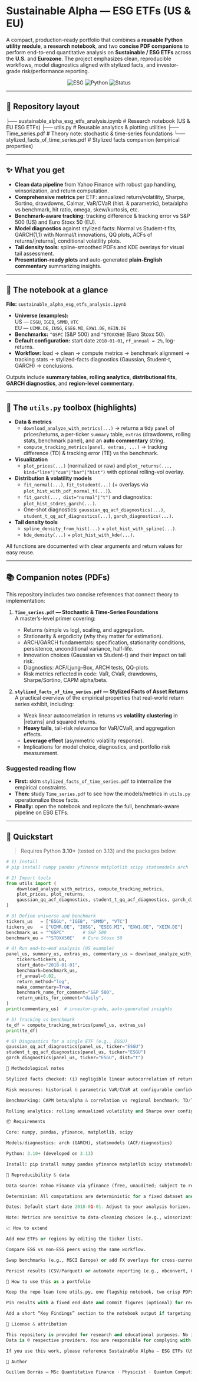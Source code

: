 # Sustainable Alpha — ESG ETFs (US & EU)

A compact, production-ready portfolio that combines a **reusable Python utility module**, a **research notebook**, and two **concise PDF companions** to perform end-to-end quantitative analysis on **Sustainable / ESG ETFs** across the **U.S.** and **Eurozone**. The project emphasizes clean, reproducible workflows, model diagnostics aligned with stylized facts, and investor-grade risk/performance reporting.

<p align="center">
  <img alt="ESG" src="https://img.shields.io/badge/ESG-Quant%20Finance-informational">
  <img alt="Python" src="https://img.shields.io/badge/Python-3.13%2B-blue">
  <img alt="Status" src="https://img.shields.io/badge/status-research%20&%20tools-brightgreen">
</p>

---

## 📁 Repository layout

├── sustainable_alpha_esg_etfs_analysis.ipynb # Research notebook (US & EU ESG ETFs)
├── utils.py # Reusable analytics & plotting utilities
├── Time_series.pdf # Theory note: stochastic & time-series foundations
└── stylized_facts_of_time_series.pdf # Stylized facts companion (empirical properties)


---

## ✨ What you get

- **Clean data pipeline** from Yahoo Finance with robust gap handling, winsorization, and return computation.
- **Comprehensive metrics** per ETF: annualized return/volatility, Sharpe, Sortino, drawdowns, Calmar, VaR/CVaR (hist. & parametric), beta/alpha vs benchmark, hit ratio, omega, skew/kurtosis, etc.
- **Benchmark-aware tracking**: tracking difference & tracking error vs S&P 500 (US) and Euro Stoxx 50 (EU).
- **Model diagnostics** against stylized facts: Normal vs Student-t fits, GARCH(1,1) with Normal/t innovations, QQ plots, ACFs of returns/|returns|, conditional volatility plots.
- **Tail density tools**: spline-smoothed PDFs and KDE overlays for visual tail assessment.
- **Presentation-ready plots** and auto-generated **plain-English commentary** summarizing insights.

---

## 📓 The notebook at a glance

**File:** `sustainable_alpha_esg_etfs_analysis.ipynb`

- **Universe (examples):**  
  US — `ESGU`, `IGEB`, `SMMD`, `VTC`  
  EU — `UIMR.DE`, `IUSG`, `ESEG.MI`, `EXW1.DE`, `XEIN.DE`
- **Benchmarks:** `^GSPC` (S&P 500) and `^STOXX50E` (Euro Stoxx 50).
- **Default configuration:** start date `2018-01-01`, `rf_annual = 2%`, log-returns.
- **Workflow:** load → clean → compute metrics → benchmark alignment → tracking stats → stylized-facts diagnostics (Gaussian, Student-t, GARCH) → conclusions.

Outputs include **summary tables**, **rolling analytics**, **distributional fits**, **GARCH diagnostics**, and **region-level commentary**.

---

## 🧰 The `utils.py` toolbox (highlights)

- **Data & metrics**
  - `download_analyze_with_metrics(...)` → returns a tidy `panel` of prices/returns, a per-ticker `summary` table, `extras` (drawdowns, rolling stats, benchmark panel), and an **auto commentary** string.
  - `compute_tracking_metrics(panel, extras, ...)` → tracking difference (TD) & tracking error (TE) vs the benchmark.
- **Visualization**
  - `plot_prices(...)` (normalized or raw) and `plot_returns(..., kind="line"|"cum"|"bar"|"hist")` with optional rolling-vol overlay.
- **Distribution & volatility models**
  - `fit_normal(...)`, `fit_tstudent(...)` (+ overlays via `plot_hist_with_pdf_normal_t(...)`).
  - `fit_garch(..., dist="normal"|"t")` and diagnostics: `plot_hist_stdres_garch(...)`.
  - One-shot diagnostics: `gaussian_qq_acf_diagnostics(...)`, `student_t_qq_acf_diagnostics(...)`, `garch_diagnostics(...)`.
- **Tail density tools**
  - `spline_density_from_hist(...)` + `plot_hist_with_spline(...)`.
  - `kde_density(...)` + `plot_hist_with_kde(...)`.

All functions are documented with clear arguments and return values for easy reuse.

---

## 📚 Companion notes (PDFs)

This repository includes two concise references that connect theory to implementation:

1. **`Time_series.pdf` — Stochastic & Time-Series Foundations**  
   A master’s-level primer covering:
   - Returns (simple vs log), scaling, and aggregation.  
   - Stationarity & ergodicity (why they matter for estimation).  
   - ARCH/GARCH fundamentals: specification, stationarity conditions, persistence, unconditional variance, half-life.  
   - Innovation choices (Gaussian vs Student-t) and their impact on tail risk.  
   - Diagnostics: ACF/Ljung–Box, ARCH tests, QQ-plots.  
   - Risk metrics reflected in code: VaR, CVaR, drawdowns, Sharpe/Sortino, CAPM alpha/beta.

2. **`stylized_facts_of_time_series.pdf` — Stylized Facts of Asset Returns**  
   A practical overview of the empirical properties that real-world return series exhibit, including:
   - Weak linear autocorrelation in returns vs **volatility clustering** in |returns| and squared returns.  
   - **Heavy tails**, tail-risk relevance for VaR/CVaR, and aggregation effects.  
   - **Leverage effect** (asymmetric volatility response).  
   - Implications for model choice, diagnostics, and portfolio risk measurement.

### Suggested reading flow

- **First:** skim `stylized_facts_of_time_series.pdf` to internalize the empirical constraints.  
- **Then:** study `Time_series.pdf` to see how the models/metrics in `utils.py` operationalize those facts.  
- **Finally:** open the notebook and replicate the full, benchmark-aware pipeline on ESG ETFs.

---

## 🚀 Quickstart

> Requires Python **3.10+** (tested on 3.13) and the packages below.

```python
# 1) Install
# pip install numpy pandas yfinance matplotlib scipy statsmodels arch

# 2) Import tools
from utils import (
    download_analyze_with_metrics, compute_tracking_metrics,
    plot_prices, plot_returns,
    gaussian_qq_acf_diagnostics, student_t_qq_acf_diagnostics, garch_diagnostics
)

# 3) Define universe and benchmark
tickers_us   = ["ESGU", "IGEB", "SMMD", "VTC"]
tickers_eu   = ["UIMR.DE", "IUSG", "ESEG.MI", "EXW1.DE", "XEIN.DE"]
benchmark_us = "^GSPC"       # S&P 500
benchmark_eu = "^STOXX50E"   # Euro Stoxx 50

# 4) Run end-to-end analysis (US example)
panel_us, summary_us, extras_us, commentary_us = download_analyze_with_metrics(
    tickers=tickers_us,
    start_date="2018-01-01",
    benchmark=benchmark_us,
    rf_annual=0.02,
    return_method="log",
    make_commentary=True,
    benchmark_name_for_comment="S&P 500",
    return_units_for_comment="daily",
)
print(commentary_us)  # investor-grade, auto-generated insights

# 5) Tracking vs benchmark
te_df = compute_tracking_metrics(panel_us, extras_us)
print(te_df)

# 6) Diagnostics for a single ETF (e.g., ESGU)
gaussian_qq_acf_diagnostics(panel_us, ticker="ESGU")
student_t_qq_acf_diagnostics(panel_us, ticker="ESGU")
garch_diagnostics(panel_us, ticker="ESGU", dist="t")

🧪 Methodological notes

Stylized facts checked: (i) negligible linear autocorrelation of returns; (ii) volatility clustering; (iii) heavy tails; (iv) non-Gaussian standardized residuals under homoskedastic models; (v) improved fit under t-innovations and GARCH with persistent volatility.

Risk measures: historical & parametric VaR/CVaR at configurable confidence (default 95%), drawdowns & time-in-drawdown, hit ratio, and omega.

Benchmarking: CAPM beta/alpha & correlation vs regional benchmark; TD/TE on aligned trading days.

Rolling analytics: rolling annualized volatility and Sharpe over configurable windows (e.g., 63/126/252 trading days).

📦 Requirements

Core: numpy, pandas, yfinance, matplotlib, scipy

Models/diagnostics: arch (GARCH), statsmodels (ACF/diagnostics)

Python: 3.10+ (developed on 3.13)

Install: pip install numpy pandas yfinance matplotlib scipy statsmodels arch

🔁 Reproducibility & data

Data source: Yahoo Finance via yfinance (free, unaudited; subject to revisions/outages).

Determinism: All computations are deterministic for a fixed dataset and configuration.

Dates: Default start date 2018-01-01. Adjust to your analysis horizon.

Note: Metrics are sensitive to data-cleaning choices (e.g., winsorization, forward-fills). The helpers expose these knobs for transparency.

📈 How to extend

Add new ETFs or regions by editing the ticker lists.

Compare ESG vs non-ESG peers using the same workflow.

Swap benchmarks (e.g., MSCI Europe) or add FX overlays for cross-currency views.

Persist results (CSV/Parquet) or automate reporting (e.g., nbconvert, GitHub Actions).

🤝 How to use this as a portfolio

Keep the repo lean (one utils.py, one flagship notebook, two crisp PDFs).

Pin results with a fixed end date and commit figures (optional) for recruiter-friendly browsing.

Add a short “Key Findings” section to the notebook output if targeting non-quant stakeholders.

📝 License & attribution

This repository is provided for research and educational purposes. No investment advice is given.
Data is © respective providers. You are responsible for complying with Yahoo Finance’s terms of use.

If you use this work, please reference Sustainable Alpha — ESG ETFs (US & EU) and include a link to the repository.

🙋 Author

Guillem Borràs — MSc Quantitative Finance · Physicist · Quantum Computing (IBM).